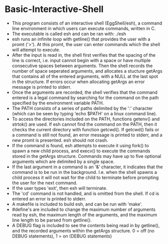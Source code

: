 # Basic-Interactive-Shell
* This program consists of an interactive shell (EggShell/esh), a command line environment in which users can execute commands, written in C.
* The executable is called esh and can be ran with: ./esh
* esh runs an infinite loop with getline() that provides the user with a promt ('>'). At this promt, the user can enter commands which the shell will attempt to execute.
* After the input is read in, the shell first verifies that the spacing of the line is correct, i.e. input cannot begin with a space or have multiple consecutive spaces between arguments. Then the shell records the number of space seperated arguments, and allocates a stucture getArgs that contains all of the entered arguments, with a NULL at the last spot in the structure. If errors occur when allocating getArgs an error message is printed to stderr.
* Once the arguments are recorded, the shell verifies that the command entered is a legal command by searching for the command on the path specified by the environment variable PATH.
* The PATH consists of a series of paths delimited by the ':' character (which can be seen by typing 'echo $PATH' on a linux command line).
* To access the directories included on the PATH, functions getenv() and strtok() are used. If esh cannot find the command on the PATH, then it checks the current directory with function getcwd(). If getcwd() fails or a command is still not found, an error message is printed to stderr, and a new promt is presented. esh should not crash.
* If the command is found, esh attempts to execute it using fork() to spawn a new child process, and execv() to execute the commands stored in the getArgs structure. Commands may have up to five optional arguments which are delimited by a single space.
* If the last argument in a command is an '&' character, it indicates that the command is to be run in the background. I.e. when the shell spawns a child process it will not wait for the child to terminate before prompting the user for the next command.
* If the user types 'exit', then esh will terminate.
* The 'cd' command is not handled, and is omitted from the shell. If cd is entered an error is printed to stderr.
* A makefile is included to build esh, and can be run with 'make'.
* #define's are included to change the maximum number of arguments read by esh, the maximum length of the arguments, and the maximum line length to be parsed from getline().
* A DEBUG flag is included to see the contents being read in by getline(), and the recorded arguments within the getArgs structure. 0 = off (no DEBUG statements), 1 = on (DEBUG statements)